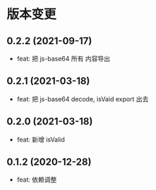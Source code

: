 # 版本变更

## 0.2.2 (2021-09-17)

- feat: 把 js-base64 所有 内容导出

## 0.2.1 (2021-03-18)

- feat: 把 js-base64 decode, isVaid export 出去

## 0.2.0 (2021-03-18)

- feat: 新增 isValid

## 0.1.2 (2020-12-28)

- feat: 依赖调整
